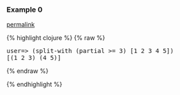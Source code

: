 ### Example 0
[permalink](#example-0)

{% highlight clojure %}
{% raw %}
<pre>
user=> (split-with (partial >= 3) [1 2 3 4 5])
[(1 2 3) (4 5)]
</pre>{% endraw %}
{% endhighlight %}



